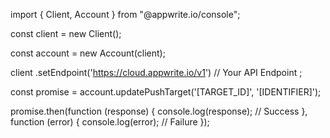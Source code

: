 import { Client, Account } from "@appwrite.io/console";

const client = new Client();

const account = new Account(client);

client
    .setEndpoint('https://cloud.appwrite.io/v1') // Your API Endpoint
;

const promise = account.updatePushTarget('[TARGET_ID]', '[IDENTIFIER]');

promise.then(function (response) {
    console.log(response); // Success
}, function (error) {
    console.log(error); // Failure
});